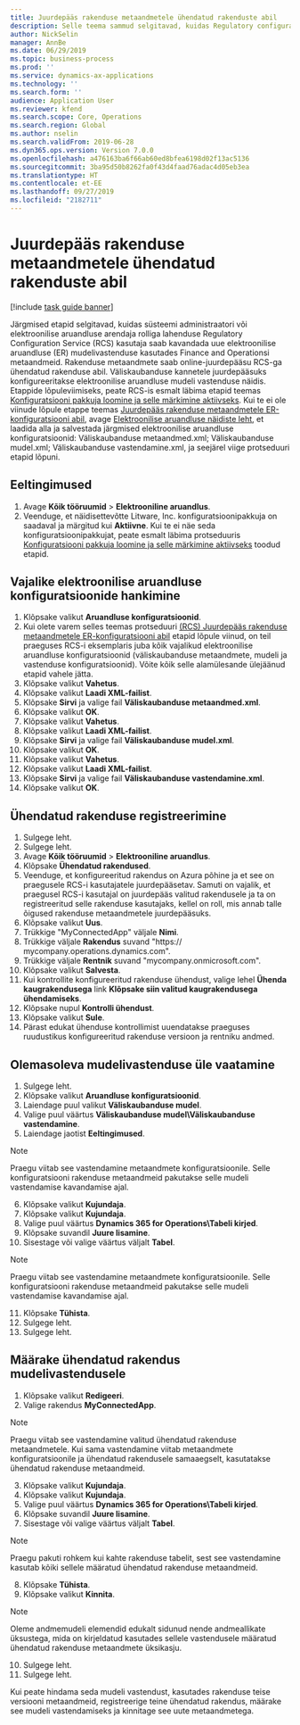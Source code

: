 ```yaml
---
title: Juurdepääs rakenduse metaandmetele ühendatud rakenduste abil
description: Selle teema sammud selgitavad, kuidas Regulatory configuration service (RCS) kasutaja saab kujundada uut elektroonilise aruandluse (ER) mudeli kaardistamise, kasutades metaandmeid Finance and Operations.
author: NickSelin
manager: AnnBe
ms.date: 06/29/2019
ms.topic: business-process
ms.prod: ''
ms.service: dynamics-ax-applications
ms.technology: ''
ms.search.form: ''
audience: Application User
ms.reviewer: kfend
ms.search.scope: Core, Operations
ms.search.region: Global
ms.author: nselin
ms.search.validFrom: 2019-06-28
ms.dyn365.ops.version: Version 7.0.0
ms.openlocfilehash: a476163ba6f66ab60ed8bfea6198d02f13ac5136
ms.sourcegitcommit: 3ba95d50b8262fa0f43d4faad76adac4d05eb3ea
ms.translationtype: HT
ms.contentlocale: et-EE
ms.lasthandoff: 09/27/2019
ms.locfileid: "2182711"
---
```

# <a name="access-application-metadata-by-using-connected-applications"></a>Juurdepääs rakenduse metaandmetele ühendatud rakenduste abil

[!include [task guide banner](../../includes/task-guide-banner.md)]

Järgmised etapid selgitavad, kuidas süsteemi administraatori või elektroonilise aruandluse arendaja rolliga lahenduse Regulatory Configuration Service (RCS) kasutaja saab kavandada uue elektroonilise aruandluse (ER) mudelivastenduse kasutades Finance and Operationsi metaandmeid. Rakenduse metaandmete saab online-juurdepääsu RCS-ga ühendatud rakenduse abil. Väliskaubanduse kannetele juurdepääsuks konfigureeritakse elektroonilise aruandluse mudeli vastenduse näidis. Etappide lõpuleviimiseks, peate RCS-is esmalt läbima etapid teemas [Konfiguratsiooni pakkuja loomine ja selle märkimine aktiivseks](er-configuration-provider-mark-it-active-2016-11.md). Kui te ei ole viinude lõpule etappe teemas [Juurdepääs rakenduse metaandmetele ER-konfiguratsiooni abil](access-application-metadata-er-configuration.md), avage [Elektroonilise aruandluse näidiste leht](https://go.microsoft.com/fwlink/?linkid=862266), et laadida alla ja salvestada järgmised elektroonilise aruandluse konfiguratsioonid: Väliskaubanduse metaandmed.xml; Väliskaubanduse mudel.xml; Väliskaubanduse vastendamine.xml, ja seejärel viige protseduuri etapid lõpuni.

## <a name="prerequisites"></a>Eeltingimused
1. Avage **Kõik tööruumid** > **Elektrooniline aruandlus**. 
2. Veenduge, et näidisettevõtte Litware, Inc. konfiguratsioonipakkuja on saadaval ja märgitud kui **Aktiivne**. Kui te ei näe seda konfiguratsioonipakkujat, peate esmalt läbima protseduuris [Konfiguratsiooni pakkuja loomine ja selle märkimine aktiivseks](er-configuration-provider-mark-it-active-2016-11.md) toodud etapid. 

## <a name="get-required-er-configurations"></a>Vajalike elektroonilise aruandluse konfiguratsioonide hankimine
1. Klõpsake valikut **Aruandluse konfiguratsioonid**. 
2. Kui olete varem selles teemas protseduuri [(RCS) Juurdepääs rakenduse metaandmetele ER-konfiguratsiooni abil](access-application-metadata-er-configuration.md) etapid lõpule viinud, on teil praeguses RCS-i eksemplaris juba kõik vajalikud elektroonilise aruandluse konfiguratsioonid (väliskaubanduse metaandmete, mudeli ja vastenduse konfiguratsioonid). Võite kõik selle alamülesande ülejäänud etapid vahele jätta. 
3. Klõpsake valikut **Vahetus**. 
4. Klõpsake valikut **Laadi XML-failist**. 
5. Klõpsake **Sirvi** ja valige fail **Väliskaubanduse metaandmed.xml**. 
6. Klõpsake valikut **OK**. 
7. Klõpsake valikut **Vahetus**. 
8. Klõpsake valikut **Laadi XML-failist**. 
9. Klõpsake **Sirvi** ja valige fail **Väliskaubanduse mudel.xml**. 
10. Klõpsake valikut **OK**. 
11. Klõpsake valikut **Vahetus**. 
12. Klõpsake valikut **Laadi XML-failist**. 
13. Klõpsake **Sirvi** ja valige fail **Väliskaubanduse vastendamine.xml**. 
14. Klõpsake valikut **OK**. 

## <a name="register-a-connected-application"></a>Ühendatud rakenduse registreerimine
1. Sulgege leht. 
2. Sulgege leht. 
3. Avage **Kõik tööruumid** > **Elektrooniline aruandlus**. 
4. Klõpsake **Ühendatud rakendused**. 
5. Veenduge, et konfigureeritud rakendus on Azura põhine ja et see on praegusele RCS-i kasutajatele juurdepääsetav. Samuti on vajalik, et praegusel RCS-i kasutajal on juurdepääs valitud rakendusele ja ta on registreeritud selle rakenduse kasutajaks, kellel on roll, mis annab talle õigused rakenduse metaandmetele juurdepääsuks. 
6. Klõpsake valikut **Uus**. 
7. Trükkige "MyConnectedApp" väljale **Nimi**. 
8. Trükkige väljale **Rakendus** suvand "https:// mycompany.operations.dynamics.com". 
9. Trükkige väljale **Rentnik** suvand "mycompany.onmicrosoft.com". 
10. Klõpsake valikut **Salvesta**. 
11. Kui kontrollite konfigureeritud rakenduse ühendust, valige lehel **Ühenda kaugrakendusega** link **Klõpsake siin valitud kaugrakendusega ühendamiseks**. 
12. Klõpsake nupul **Kontrolli ühendust**. 
13. Klõpsake valikut **Sule**. 
14. Pärast edukat ühenduse kontrollimist uuendatakse praeguses ruudustikus konfigureeritud rakenduse versioon ja rentniku andmed. 

## <a name="review-existing-model-mapping-configuration"></a>Olemasoleva mudelivastenduse üle vaatamine
1. Sulgege leht. 
2. Klõpsake valikut **Aruandluse konfiguratsioonid**. 
3. Laiendage puul valikut **Väliskaubanduse mudel**. 
4. Valige puul väärtus **Väliskaubanduse mudel\Väliskaubanduse vastendamine**. 
5. Laiendage jaotist **Eeltingimused**. 

> [!NOTE]
> Praegu viitab see vastendamine metaandmete konfiguratsioonile. Selle konfiguratsiooni rakenduse metaandmeid pakutakse selle mudeli vastendamise kavandamise ajal. 

6. Klõpsake valikut **Kujundaja**. 
7. Klõpsake valikut **Kujundaja**. 
8. Valige puul väärtus **Dynamics 365 for Operations\Tabeli kirjed**. 
9. Klõpsake suvandil **Juure lisamine**. 
10. Sisestage või valige väärtus väljalt **Tabel**. 

> [!NOTE]
> Praegu viitab see vastendamine metaandmete konfiguratsioonile. Selle konfiguratsiooni rakenduse metaandmeid pakutakse selle mudeli vastendamise kavandamise ajal. 

11. Klõpsake **Tühista**. 
12. Sulgege leht. 
13. Sulgege leht. 

## <a name="assign-connected-application-to-model-mapping"></a>Määrake ühendatud rakendus mudelivastendusele 
1. Klõpsake valikut **Redigeeri**. 
2. Valige rakendus **MyConnectedApp**. 

> [!NOTE]
> Praegu viitab see vastendamine valitud ühendatud rakenduse metaandmetele. Kui sama vastendamine viitab metaandmete konfiguratsioonile ja ühendatud rakendusele samaaegselt, kasutatakse ühendatud rakenduse metaandmeid. 

3. Klõpsake valikut **Kujundaja**. 
4. Klõpsake valikut **Kujundaja**. 
5. Valige puul väärtus **Dynamics 365 for Operations\Tabeli kirjed**. 
6. Klõpsake suvandil **Juure lisamine**. 
7. Sisestage või valige väärtus väljalt **Tabel**. 

> [!NOTE]
> Praegu pakuti rohkem kui kahte rakenduse tabelit, sest see vastendamine kasutab kõiki sellele määratud ühendatud rakenduse metaandmeid. 

8. Klõpsake **Tühista**. 
9. Klõpsake valikut **Kinnita**. 

> [!NOTE]
> Oleme andmemudeli elemendid edukalt sidunud nende andmeallikate üksustega, mida on kirjeldatud kasutades sellele vastendusele määratud ühendatud rakenduse metaandmete üksikasju. 

10. Sulgege leht. 
11. Sulgege leht. 

Kui peate hindama seda mudeli vastendust, kasutades rakenduse teise versiooni metaandmeid, registreerige teine ühendatud rakendus, määrake see mudeli vastendamiseks ja kinnitage see uute metaandmetega.
